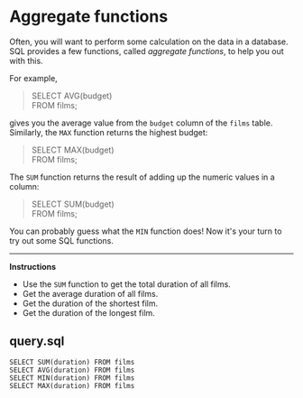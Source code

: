 # Aggregate functions

Often, you will want to perform some calculation on the data in a database. SQL provides a few functions, called *aggregate functions*, to help you out with this.

For example,

> SELECT AVG(budget)\
> FROM films;

gives you the average value from the `budget` column of the `films` table. Similarly, the `MAX` function returns the highest budget:

> SELECT MAX(budget)\
> FROM films;

The `SUM` function returns the result of adding up the numeric values in a column:

> SELECT SUM(budget)\
> FROM films;

You can probably guess what the `MIN` function does! Now it's your turn to try out some SQL functions.

<hr>

**Instructions**
* Use the `SUM` function to get the total duration of all films.
* Get the average duration of all films.
* Get the duration of the shortest film.
* Get the duration of the longest film.


## query.sql
```
SELECT SUM(duration) FROM films
SELECT AVG(duration) FROM films
SELECT MIN(duration) FROM films
SELECT MAX(duration) FROM films
```